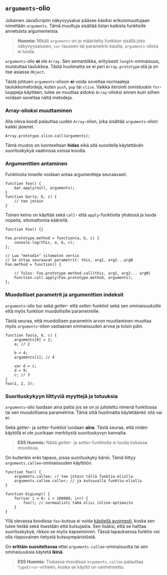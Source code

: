 ## `arguments`-olio

Jokainen JavaScriptin näkyvyysalue pääsee käsiksi erikoismuuttujaan nimeltään `arguments`. Tämä muuttuja sisältää listan kaikista funktiolle annetuista argumenteista.

> **Huomio:** Mikäli `arguments` on jo määritelty funktion sisällä joko näkyvyysalueen, `var`-lauseen tai parametrin kautta, `arguments`-oliota ei luoda.

`arguments`-olio **ei** ole `Array`. Sen semantiikka, erityisesti `length`-ominaisuus, muistuttaa taulukkoa. Tästä huolimatta se ei peri `Array.prototype`:stä ja on itse asiassa `Object`.

Tästä johtuen `arguments`-olioon **ei** voida soveltaa normaaleja taulukkometodeja, kuten `push`, `pop` tai `slice`. Vaikka iterointi onnistuukin `for`-luuppeja käyttäen, tulee se muuttaa aidoksi `Array`-olioksi ennen kuin siihen voidaan soveltaa näitä metodeja.

### Array-olioksi muuttaminen

Alla oleva koodi palauttaa uuden `Array`-olion, joka sisältää `arguments`-olion kaikki jäsenet.

    Array.prototype.slice.call(arguments);

Tämä muutos on luonteeltaan **hidas** eikä sitä suositella käytettävän suorituskykyä vaativissa osissa koodia.

### Argumenttien antaminen

Funktiosta toiselle voidaan antaa argumentteja seuraavasti.

    function foo() {
        bar.apply(null, arguments);
    }
    function bar(a, b, c) {
        // tee jotain
    }

Toinen keino on käyttää sekä `call`- että `apply`-funktioita yhdessä ja luoda nopeita, sitomattomia kääreitä.

    function Foo() {}

    Foo.prototype.method = function(a, b, c) {
        console.log(this, a, b, c);
    };

    // Luo "metodin" sitomaton versio 
    // Se ottaa seuraavat parametrit: this, arg1, arg2...argN
    Foo.method = function() {

        // Tulos: Foo.prototype.method.call(this, arg1, arg2... argN)
        Function.call.apply(Foo.prototype.method, arguments);
    };


### Muodolliset parametrit ja argumenttien indeksit

`arguments`-olio luo sekä *getter*- että *setter*-funktiot sekä sen ominaisuuksille että myös funktion muodollisille parametreille.

Tästä seuraa, että muodollisen parametrin arvon muuttaminen muuttaa myös `arguments`-olion vastaavan ominaisuuden arvoa ja toisin päin.

    function foo(a, b, c) {
        arguments[0] = 2;
        a; // 2                                                           

        b = 4;
        arguments[1]; // 4

        var d = c;
        d = 9;
        c; // 3
    }
    foo(1, 2, 3);

### Suorituskykyyn liittyviä myyttejä ja totuuksia

`arguments`-olio luodaan aina paitsi jos se on jo julistettu nimenä funktiossa tai sen muodollisena parametrina. Tämä siitä huolimatta käytetäänkö sitä vai ei.

Sekä *getter*- ja *setter*-funktiot luodaan **aina**. Tästä seuraa, että niiden käytöllä ei ole juurikaan merkitystä suorituskyvyn kannalta.

> **ES5 Huomio:** Näitä *getter*- ja *setter*-funktioita ei luoda tiukassa moodissa.

On kuitenkin eräs tapaus, jossa suorituskyky kärsii. Tämä liittyy `arguments.callee`-ominaisuuden käyttöön.

    function foo() {
        arguments.callee; // tee jotain tällä funktio-oliolla
        arguments.callee.caller; // ja kutsuvalla funktio-oliolla
    }

    function bigLoop() {
        for(var i = 0; i < 100000; i++) {
            foo(); // normaalisti tämä olisi inline-optimoitu
        }
    }

Yllä olevassa koodissa `foo`-kutsua ei voida [käsitellä avoimesti][1], koska sen tulee tietää sekä itsestään että kutsujasta. Sen lisäksi, että se haittaa suorituskykyä, rikkoo se myös kapseloinnin. Tässä tapauksessa funktio voi olla riippuvainen tietystä kutsuympäristöstä.

On **erittäin suositeltavaa** ettei `arguments.callee`-ominaisuutta tai sen ominaisuuksia käytetä **ikinä**.

> **ES5 Huomio:** Tiukassa moodissa `arguments.callee` palauttaa `TypeError`-virheen, koska se käyttö on vanhennettu.

[1]: http://en.wikipedia.org/wiki/Inlining

